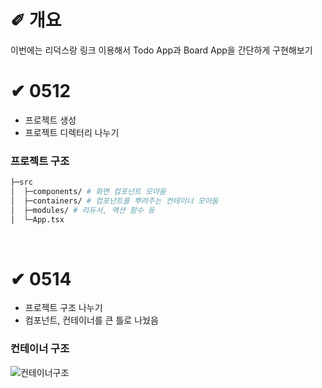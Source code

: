 # &#10000; 개요

이번에는 리덕스랑 링크 이용해서 Todo App과 Board App을 간단하게 구현해보기

# &#10004; 0512
* 프로젝트 생성<br />
* 프로젝트 디렉터리 나누기<br />

### 프로젝트 구조
```sh
├─src
│  ├─components/ # 화면 컴포넌트 모아둠
│  ├─containers/ # 컴포넌트를 뿌려주는 컨테이너 모아둠
│  ├─modules/ # 리듀서, 액션 함수 등
│  └─App.tsx
```
</br>

# &#10004; 0514
* 프로젝트 구조 나누기<br />
* 컴포넌트, 컨테이너를 큰 틀로 나눴음

### 컨테이너 구조
![컨테이너구조](https://user-images.githubusercontent.com/20867824/118292502-a90ade80-b513-11eb-86c2-33670506062b.png)